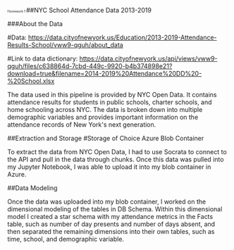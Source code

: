 <span style="font-size:0.5em;">Homework 1 </span>
##NYC School Attendance Data 2013-2019

###About the Data

#Data: 
https://data.cityofnewyork.us/Education/2013-2019-Attendance-Results-School/vww9-qguh/about_data

#Link to data dictionary:
https://data.cityofnewyork.us/api/views/vww9-qguh/files/c638864d-7cbd-449c-9920-b4b374898e21?download=true&filename=2014-2019%20Attendance%20DD%20-%20School.xlsx

The data used in this pipeline is provided by NYC Open Data. It contains attendance results for students in public schools, charter schools, and home schooling across NYC. The data is broken down into multiple demographic variables and provides important information on the attendance records of New York's next generation.

##Extraction and Storage
#Storage of Choice
Azure Blob Container

To extract the data from NYC Open Data, I had to use Socrata to connect to the API and pull in the data through chunks. Once this data was pulled into my Jupyter Notebook, I was able to upload it into my blob container in Azure.

##Data Modeling

Once the data was uploaded into my blob container, I worked on the dimensional modeling of the tables in DB Schema. Within this dimensional model I created a star schema with my attendance metrics in the Facts table, such as number of day presents and number of days absent, and then separated the remaining dimensions into their own tables, such as time, school, and demographic variable.